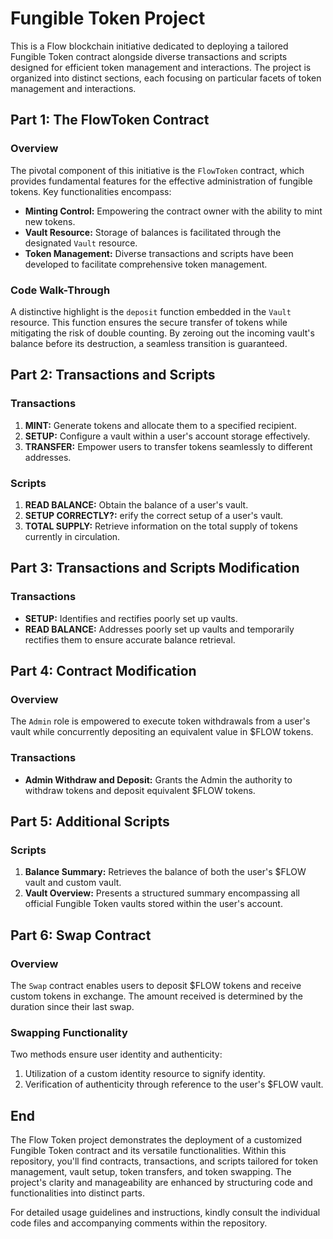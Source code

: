 
# Fungible Token Project

This is a Flow blockchain initiative dedicated to deploying a tailored Fungible Token contract alongside diverse transactions and scripts designed for efficient token management and interactions. The project is organized into distinct sections, each focusing on particular facets of token management and interactions.

## Part 1: The FlowToken Contract

### Overview

The pivotal component of this initiative is the `FlowToken` contract, which provides fundamental features for the effective administration of fungible tokens. Key functionalities encompass:

-   **Minting Control:** Empowering the contract owner with the ability to mint new tokens.
-   **Vault Resource:** Storage of balances is facilitated through the designated `Vault` resource.
-   **Token Management:** Diverse transactions and scripts have been developed to facilitate comprehensive token management.

### Code Walk-Through

A distinctive highlight is the `deposit` function embedded in the `Vault` resource. This function ensures the secure transfer of tokens while mitigating the risk of double counting. By zeroing out the incoming vault's balance before its destruction, a seamless transition is guaranteed.

## Part 2: Transactions and Scripts

### Transactions

1.  **MINT:** Generate tokens and allocate them to a specified recipient.
2.  **SETUP:** Configure a vault within a user's account storage effectively.
3.  **TRANSFER:** Empower users to transfer tokens seamlessly to different addresses.


### Scripts

1.  **READ BALANCE:** Obtain the balance of a user's vault.
2.  **SETUP CORRECTLY?:** erify the correct setup of a user's vault.
3.  **TOTAL SUPPLY:** Retrieve information on the total supply of tokens currently in circulation.

## Part 3: Transactions and Scripts Modification

### Transactions

-   **SETUP:** Identifies and rectifies poorly set up vaults.
-   **READ BALANCE:** Addresses poorly set up vaults and temporarily rectifies them to ensure accurate balance retrieval.

## Part 4: Contract Modification

### Overview


The `Admin` role is empowered to execute token withdrawals from a user's vault while concurrently depositing an equivalent value in $FLOW tokens.

### Transactions

-   **Admin Withdraw and Deposit:** Grants the Admin the authority to withdraw tokens and deposit equivalent $FLOW tokens.

## Part 5: Additional Scripts

### Scripts

1.  **Balance Summary:** Retrieves the balance of both the user's $FLOW vault and custom vault.
2.  **Vault Overview:** Presents a structured summary encompassing all official Fungible Token vaults stored within the user's account.

## Part 6: Swap Contract

### Overview

The `Swap` contract enables users to deposit $FLOW tokens and receive custom tokens in exchange. The amount received is determined by the duration since their last swap.

### Swapping Functionality

Two methods ensure user identity and authenticity:

1.  Utilization of a custom identity resource to signify identity.
2.  Verification of authenticity through reference to the user's $FLOW vault.


## End
The Flow Token project demonstrates the deployment of a customized Fungible Token contract and its versatile functionalities. Within this repository, you'll find contracts, transactions, and scripts tailored for token management, vault setup, token transfers, and token swapping. The project's clarity and manageability are enhanced by structuring code and functionalities into distinct parts.

For detailed usage guidelines and instructions, kindly consult the individual code files and accompanying comments within the repository.

